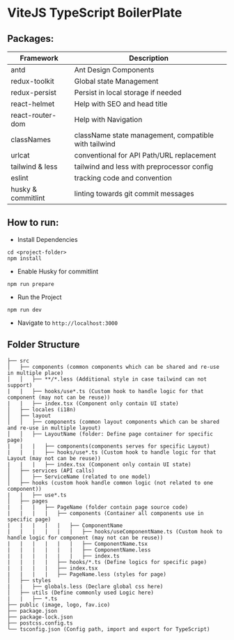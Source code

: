 # ViteJS TypeScript BoilerPlate

## Packages:

| Framework                        | Description                                          |
| -------------------------------- | ---------------------------------------------------- |
| antd                             | Ant Design Components                                |
| redux-toolkit                    | Global state Management                              |
| redux-persist                    | Persist in local storage if needed                   |
| react-helmet                     | Help with SEO and head title                         |
| react-router-dom                 | Help with Navigation                                 |
| classNames                       | className state management, compatible with tailwind |
| urlcat                           | conventional for API Path/URL replacement            |
| tailwind & less                  | tailwind and less with preprocessor config           |
| eslint                           | tracking code and convention                         |
| husky & commitlint               | linting towards git commit messages                  |

## How to run:

- Install Dependencies

```
cd <project-folder>
npm install
```

- Enable Husky for commitlint

```
npm run prepare
```

- Run the Project

```
npm run dev
```

- Navigate to `http://localhost:3000`

## Folder Structure

```
├── src
│   ├── components (common components which can be shared and re-use in multiple place)
│   │   ├── **/*.less (Additional style in case tailwind can not support)
|   |   ├── hooks/use*.ts (Custom hook to handle logic for that component (may not can be reuse))
|   |   ├── index.tsx (Component only contain UI state)
│   ├── locales (i18n)
│   ├── layout
│   │   ├── components (common layout components which can be shared and re-use in multiple layout)
│   │   ├── LayoutName (folder: Define page container for specific page)
|   |   |   ├── components(components serves for specific Layout)
|   |   |   ├── hooks/use*.ts (Custom hook to handle logic for that Layout (may not can be reuse))
|   |   |   ├── index.tsx (Component only contain UI state)
│   ├── services (API calls)
│   │   ├── ServiceName (related to one model)
│   ├── hooks (custom hook handle common logic (not related to one component))
|   |   ├── use*.ts
│   ├── pages
|   |   |   ├── PageName (folder contain page source code)
|   |   |   |   ├── components (Container all components use in specific page)
|   |   |   |   |   ├── ComponentName
|   |   |   |   |   |   ├── hooks/useComponentName.ts (Custom hook to handle logic for component (may not can be reuse))
|   |   |   |   |   |   ├── ComponentName.tsx
|   |   |   |   |   |   ├── ComponentName.less
|   |   |   |   |   |   ├── index.ts
|   |   |   |   ├── hooks/*.ts (Define logics for specific page)
|   |   |   |   ├── index.tsx
|   |   |   |   ├── PageName.less (styles for page)
│   ├── styles
|   |   ├── globals.less (Declare global css here)
│   ├── utils (Define commonly used Logic here)
|   |   ├── *.ts
├── public (image, logo, fav.ico)
├── package.json
├── package-lock.json
├── postcss.config.ts
└── tsconfig.json (Config path, import and export for TypeScript)
```
